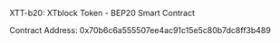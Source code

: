 XTT-b20: XTblock Token - BEP20 Smart Contract

Contract Address: 0x70b6c6a555507ee4ac91c15e5c80b7dc8ff3b489
